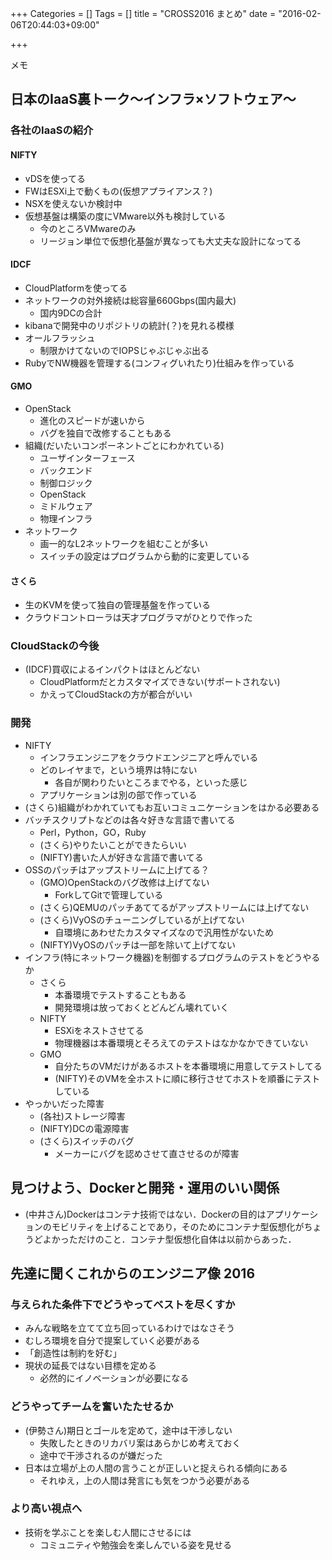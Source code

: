+++
Categories = []
Tags = []
title = "CROSS2016 まとめ"
date = "2016-02-06T20:44:03+09:00"

+++

メモ

<!--more-->

## 日本のIaaS裏トーク〜インフラ×ソフトウェア〜
### 各社のIaaSの紹介
#### NIFTY
* vDSを使ってる
* FWはESXi上で動くもの(仮想アプライアンス？)
* NSXを使えないか検討中
* 仮想基盤は構築の度にVMware以外も検討している
    * 今のところVMwareのみ
    * リージョン単位で仮想化基盤が異なっても大丈夫な設計になってる

#### IDCF
* CloudPlatformを使ってる
* ネットワークの対外接続は総容量660Gbps(国内最大)
    * 国内9DCの合計
* kibanaで開発中のリポジトリの統計(？)を見れる模様
* オールフラッシュ
    * 制限かけてないのでIOPSじゃぶじゃぶ出る
* RubyでNW機器を管理する(コンフィグいれたり)仕組みを作っている

#### GMO
* OpenStack
    * 進化のスピードが速いから
    * バグを独自で改修することもある
* 組織(だいたいコンポーネントごとにわかれている)
    * ユーザインターフェース
    * バックエンド
    * 制御ロジック
    * OpenStack
    * ミドルウェア
    * 物理インフラ
* ネットワーク
    * 画一的なL2ネットワークを組むことが多い
    * スイッチの設定はプログラムから動的に変更している

#### さくら
* 生のKVMを使って独自の管理基盤を作っている
* クラウドコントローラは天才プログラマがひとりで作った

### CloudStackの今後
* (IDCF)買収によるインパクトはほとんどない
    * CloudPlatformだとカスタマイズできない(サポートされない)
    * かえってCloudStackの方が都合がいい

### 開発
* NIFTY
    * インフラエンジニアをクラウドエンジニアと呼んでいる
    * どのレイヤまで，という境界は特にない
        * 各自が関わりたいところまでやる，といった感じ
    * アプリケーションは別の部で作っている
* (さくら)組織がわかれていてもお互いコミュニケーションをはかる必要ある
* バッチスクリプトなどのは各々好きな言語で書いてる
    * Perl，Python，GO，Ruby
    * (さくら)やりたいことができたらいい
    * (NIFTY)書いた人が好きな言語で書いてる
* OSSのパッチはアップストリームに上げてる？
    * (GMO)OpenStackのバグ改修は上げてない
        * ForkしてGitで管理している
    * (さくら)QEMUのパッチあててるがアップストリームには上げてない
    * (さくら)VyOSのチューニングしているが上げてない
        * 自環境にあわせたカスタマイズなので汎用性がないため
    * (NIFTY)VyOSのパッチは一部を除いて上げてない
* インフラ(特にネットワーク機器)を制御するプログラムのテストをどうやるか
    * さくら
        * 本番環境でテストすることもある
        * 開発環境は放っておくとどんどん壊れていく
    * NIFTY
        * ESXiをネストさせてる
        * 物理機器は本番環境とそろえてのテストはなかなかできていない
    * GMO
        * 自分たちのVMだけがあるホストを本番環境に用意してテストしてる
        * (NIFTY)そのVMを全ホストに順に移行させてホストを順番にテストしている
* やっかいだった障害
    * (各社)ストレージ障害
    * (NIFTY)DCの電源障害
    * (さくら)スイッチのバグ
        * メーカーにバグを認めさせて直させるのが障害

## 見つけよう、Dockerと開発・運用のいい関係
* (中井さん)Dockerはコンテナ技術ではない．Dockerの目的はアプリケーションのモビリティを上げることであり，そのためにコンテナ型仮想化がちょうどよかっただけのこと．コンテナ型仮想化自体は以前からあった．

## 先達に聞くこれからのエンジニア像 2016
### 与えられた条件下でどうやってベストを尽くすか
* みんな戦略を立てて立ち回っているわけではなさそう
* むしろ環境を自分で提案していく必要がある
* 「創造性は制約を好む」
* 現状の延長ではない目標を定める
    * 必然的にイノベーションが必要になる

### どうやってチームを奮いたたせるか
* (伊勢さん)期日とゴールを定めて，途中は干渉しない
    * 失敗したときのリカバリ案はあらかじめ考えておく
    * 途中で干渉されるのが嫌だった
* 日本は立場が上の人間の言うことが正しいと捉えられる傾向にある
    * それゆえ，上の人間は発言にも気をつかう必要がある

### より高い視点へ
* 技術を学ぶことを楽しむ人間にさせるには
    * コミュニティや勉強会を楽しんでいる姿を見せる
